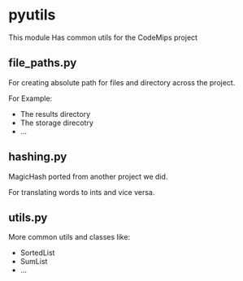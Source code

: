 # pyutils

This module Has common utils for the CodeMips project

## file_paths.py

For creating absolute path for files and directory across the project.

For Example:
 * The results directory
 * The storage direcotry
 * ...


## hashing.py

MagicHash ported from another project we did.

For translating words to ints and vice versa.

## utils.py

More common utils and classes like:

 * SortedList
 * SumList
 * ...
